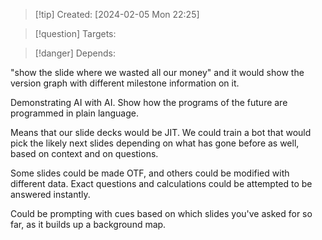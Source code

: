 
>[!tip] Created: [2024-02-05 Mon 22:25]

>[!question] Targets: 

>[!danger] Depends: 

"show the slide where we wasted all our money" and it would show the version graph with different milestone information on it.

Demonstrating AI with AI.  Show how the programs of the future are programmed in plain language.

Means that our slide decks would be JIT.  We could train a bot that would pick the likely next slides depending on what has gone before as well, based on context and on questions.

Some slides could be made OTF, and others could be modified with different data.  Exact questions and calculations could be attempted to be answered instantly.

Could be prompting with cues based on which slides you've asked for so far, as it builds up a background map.